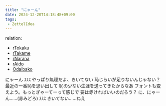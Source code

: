 ```yaml
---
title: "にゃーん"
date: 2024-12-20T14:18:48+09:00
tags:
 - ZettelIdea
---
```

relation:
 - [rTokaku](../Novels/NovelClean/ナカリア/設定/登場人物/語録/塔鶴録.md)
 - [rTakame](../Novels/NovelClean/ナカリア/設定/登場人物/語録/高目録.md)
 - [rNarana](../Novels/NovelClean/ナカリア/設定/登場人物/語録/楢名録.md)
 - [rAido](../Novels/NovelClean/ナカリア/設定/登場人物/語録/愛土録.md)
 - [Odaibako](../Novels/NovelClean/ナカリア/プロット/お題箱.md)

にゃーん
ｽｽｽ
やっぱり無理だよ、きいてない
恥じらいが足りないんじゃない？　最近の一番恥を思い出して
恥の少ない生涯を送ってきたからなあ
フォントも変えよう。もっとぎゃーてーって感じで
要は赤ければいいのだろう？
に、にゃーん……(赤みどろ)
ｽｽｽ
きいてない……ねえ